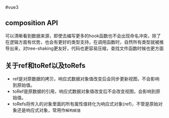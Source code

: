 #vue3
## composition API
可以清晰看到数据来源，即使去编写更多的hook函数也不会出现命名冲突，除了在逻辑方面有优势，也会有更好的类型支持，在调用函数时，自然所有类型就被推导出来，对tree-shaking更友好，代码也更容易压缩，查找文件函数时候也更方面

## 关于ref和toRef以及toRefs
- ref是对原数据的拷贝，响应式数据对象值改变后会同步更新视图，不会影响到原始值。
- toRef是原数据的引用，响应式数据对象值改变后不会改变视图，会影响到原始值。
- toRefs将传入的对象里面的所有属性值转化为响应式对象(ref)，不管是原始对象还是响应式对象，常用作`解构赋值`
